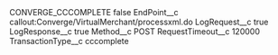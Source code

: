 <?xml version="1.0" encoding="UTF-8"?>
<CustomMetadata xmlns="http://soap.sforce.com/2006/04/metadata" xmlns:xsi="http://www.w3.org/2001/XMLSchema-instance" xmlns:xsd="http://www.w3.org/2001/XMLSchema">
    <label>CONVERGE_CCCOMPLETE</label>
    <protected>false</protected>
    <values>
        <field>EndPoint__c</field>
        <value xsi:type="xsd:string">callout:Converge/VirtualMerchant/processxml.do</value>
    </values>
    <values>
        <field>LogRequest__c</field>
        <value xsi:type="xsd:boolean">true</value>
    </values>
    <values>
        <field>LogResponse__c</field>
        <value xsi:type="xsd:boolean">true</value>
    </values>
    <values>
        <field>Method__c</field>
        <value xsi:type="xsd:string">POST</value>
    </values>
    <values>
        <field>RequestTimeout__c</field>
        <value xsi:type="xsd:string">120000</value>
    </values>
    <values>
        <field>TransactionType__c</field>
        <value xsi:type="xsd:string">cccomplete</value>
    </values>
</CustomMetadata>
